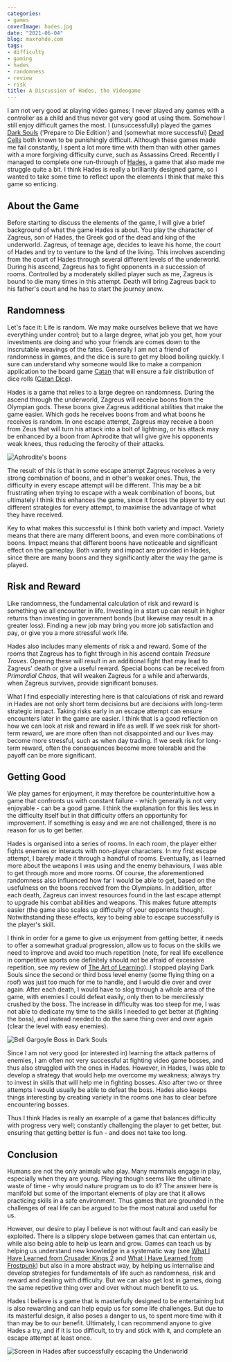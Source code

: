 ```yaml
---
categories:
- games
coverImage: hades.jpg
date: "2021-06-04"
blog: maxrohde.com
tags:
- difficulty
- gaming
- hades
- randomness
- review
- risk
title: A Discussion of Hades, the Videogame
---
```


I am not very good at playing video games; I never played any games with a controller as a child and thus never got very good at using them. Somehow I still enjoy difficult games the most. I (unsuccessfully) played the games [Dark Souls](https://en.wikipedia.org/wiki/Dark_Souls) ('Prepare to Die Edition') and (somewhat more successful) [Dead Cells](https://en.wikipedia.org/wiki/Dead_Cells) both known to be punishingly difficult. Although these games made me fail constantly, I spent a lot more time with them than with other games with a more forgiving difficulty curve, such as Assassins Creed. Recently I managed to complete one run-through of [Hades](<https://en.wikipedia.org/wiki/Hades_(video_game)>), a game that also made me struggle quite a bit. I think Hades is really a brilliantly designed game, so I wanted to take some time to reflect upon the elements I think that make this game so enticing.

## About the Game

Before starting to discuss the elements of the game, I will give a brief background of what the game Hades is about. You play the character of Zagreus, son of Hades, the Greek god of the dead and king of the underworld. Zagreus, of teenage age, decides to leave his home, the court of Hades and try to venture to the land of the living. This involves ascending from the court of Hades through several different levels of the underworld. During his ascend, Zagreus has to fight opponents in a succession of rooms. Controlled by a moderately skilled player such as me, Zagreus is bound to die many times in this attempt. Death will bring Zagreus back to his father's court and he has to start the journey anew.

## Randomness

Let's face it: Life is random. We may make ourselves believe that we have everything under control; but to a large degree, what job you get, how your investments are doing and who your friends are comes down to the inscrutable weavings of the fates. Generally I am not a friend of randomness in games, and the dice is sure to get my blood boiling quickly. I sure can understand why someone would like to make a companion application to the board game [Catan](https://en.wikipedia.org/wiki/Catan) that will ensure a fair distribution of dice rolls ([Catan Dice](https://play.google.com/store/apps/details?id=com.shirbi.catandice&hl=en_AU&gl=US)).

Hades is a game that relies to a large degree on randomness. During the ascend through the underworld, Zagreus will receive boons from the Olympian gods. These boons give Zagreus additional abilities that make the game easier. Which gods he receives boons from and what boons he receives is random. In one escape attempt, Zagreus may receive a boon from Zeus that will turn his attack into a bolt of lightning, or his attack may be enhanced by a boon from Aphrodite that will give give his opponents weak knees, thus reducing the ferocity of their attacks.

![Aphrodite's boons](images/aphrodite-boons.jpg)

The result of this is that in some escape attempt Zagreus receives a very strong combination of boons, and in other's weaker ones. Thus, the difficulty in every escape attempt will be different. This may be a bit frustrating when trying to escape with a weak combination of boons, but ultimately I think this enhances the game, since it forces the player to try out different strategies for every attempt, to maximise the advantage of what they have received.

Key to what makes this successful is I think both variety and impact. Variety means that there are many different boons, and even more combinations of boons. Impact means that different boons have noticeable and significant effect on the gameplay. Both variety and impact are provided in Hades, since there are many boons and they significantly alter the way the game is played.

## Risk and Reward

Like randomness, the fundamental calculation of risk and reward is something we all encounter in life. Investing in a start up can result in higher returns than investing in government bonds (but likewise may result in a greater loss). Finding a new job may bring you more job satisfaction and pay, or give you a more stressful work life.

Hades also includes many elements of risk a and reward. Some of the rooms that Zagreus has to fight through in his ascend contain _Treasure Troves_. Opening these will result in an additional fight that may lead to Zagreus' death or give a useful reward. Special boons can be received from _Primordial Chaos_, that will weaken Zagreus for a while and afterwards, when Zagreus survives, provide significant bonuses.

What I find especially interesting here is that calculations of risk and reward in Hades are not only short term decisions but are decisions with long-term strategic impact. Taking risks early in an escape attempt can ensure encounters later in the game are easier. I think that is a good reflection on how we can look at risk and reward in life as well. If we seek risk for short-term reward, we are more often than not disappointed and our lives may become more stressful, such as when day trading. If we seek risk for long-term reward, often the consequences become more tolerable and the payoff can be more significant.

## Getting Good

We play games for enjoyment, it may therefore be counterintuitive how a game that confronts us with constant failure - which generally is not very enjoyable - can be a good game. I think the explanation for this lies less in the difficulty itself but in that difficulty offers an opportunity for improvement. If something is easy and we are not challenged, there is no reason for us to get better.

Hades is organised into a series of rooms. In each room, the player either fights enemies or interacts with non-player characters. In my first escape attempt, I barely made it through a handful of rooms. Eventually, as I learned more about the weapons I was using and the enemy behaviours, I was able to get through more and more rooms. Of course, the aforementioned randomness also influenced how far I would be able to get, based on the usefulness on the boons received from the Olympians. In addition, after each death, Zagreus can invest resources found in the last escape attempt to upgrade his combat abilities and weapons. This makes future attempts easier (the game also scales up difficulty of your opponents though). Notwithstanding these effects, key to being able to escape successfully is the player's skill.

I think in order for a game to give us enjoyment from getting better, it needs to offer a somewhat gradual progression, allow us to focus on the skills we need to improve and avoid too much repetition (note, for real life excellence in competitive sports one definitely should not be afraid of excessive repetition, see my review of [The Art of Learning](https://spearoflight.wordpress.com/2021/05/08/book-review-the-art-of-learning/)). I stopped playing Dark Souls since the second or third boss level enemy (some flying thing on a roof) was just too much for me to handle, and I would die over and over again. After each death, I would have to slog through a whole area of the game, with enemies I could defeat easily, only then to be mercilessly crushed by the boss. The increase in difficulty was too steep for me, I was not able to dedicate my time to the skills I needed to get better at (fighting the boss), and instead needed to do the same thing over and over again (clear the level with easy enemies).

![Bell Gargoyle Boss in Dark Souls](images/gargoyle.jpg)

Since I am not very good (or interested in) learning the attack patterns of enemies, I am often not very successful at fighting video game bosses, and thus also struggled with the ones in Hades. However, in Hades, I was able to develop a strategy that would help me overcome my weakness; always try to invest in skills that will help me in fighting bosses. Also after two or three attempts I would usually be able to defeat the boss. Hades also keeps things interesting by creating variety in the rooms one has to clear before encountering bosses.

Thus I think Hades is really an example of a game that balances difficulty with progress very well; constantly challenging the player to get better, but ensuring that getting better is fun - and does not take too long.

## Conclusion

Humans are not the only animals who play. Many mammals engage in play, especially when they are young. Playing though seems like the ultimate waste of time - why would nature program us to do it? The answer here is manifold but some of the important elements of play are that it allows practicing skills in a safe environment. Thus games that are grounded in the challenges of real life can be argued to be the most natural and useful for us.

However, our desire to play I believe is not without fault and can easily be exploited. There is a slippery slope between games that can entertain us, while also being able to help us learn and grow. Games can teach us by helping us understand new knowledge in a systematic way (see [What I Have Learned from Crusader Kings 2](https://spearoflight.wordpress.com/2019/05/26/what-i-have-learned-from-crusader-kings-2/) and [What I Have Learned from Frostpunk](https://spearoflight.wordpress.com/2020/04/10/what-ive-learned-from-frostpunk/)) but also in a more abstract way, by helping us internalise and develop strategies for fundamentals of life such as randomness, risk and reward and dealing with difficulty. But we can also get lost in games, doing the same repetitive thing over and over without much benefit to us.

Hades I believe is a game that is masterfully designed to be entertaining but is also rewarding and can help equip us for some life challenges. But due to its masterful design, it also poses a danger to us, to spent more time with it than may be to our benefit. Ultimately, I can recommend anyone to give Hades a try, and if it is too difficult, to try and stick with it, and complete an escape attempt at least once.

![Screen in Hades after successfully escaping the Underworld](images/img_2521.jpg)